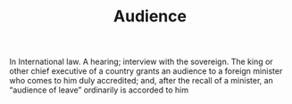 ---
title: Audience
letter: A
permalink: "/definitions/audience.html"
body: In International law. A hearing; interview with the sovereign. The king or other
  chief executive of a country grants an audience to a foreign minister who comes
  to him duly accredited; and, after the recall of a minister, an “audience of leave”
  ordinarily is accorded to him
published_at: '2018-07-07'
source: Black's Law Dictionary
layout: post
---